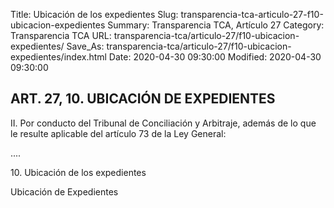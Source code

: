 Title: Ubicación de los expedientes
Slug: transparencia-tca-articulo-27-f10-ubicacion-expedientes
Summary: Transparencia TCA, Artículo 27
Category: Transparencia TCA
URL: transparencia-tca/articulo-27/f10-ubicacion-expedientes/
Save_As: transparencia-tca/articulo-27/f10-ubicacion-expedientes/index.html
Date: 2020-04-30 09:30:00
Modified: 2020-04-30 09:30:00


## ART. 27, 10. UBICACIÓN DE EXPEDIENTES

II. Por conducto del Tribunal de Conciliación y Arbitraje, además de lo que le resulte aplicable del artículo 73 de la Ley General: 

....

10\. Ubicación de los expedientes

Ubicación de Expedientes


